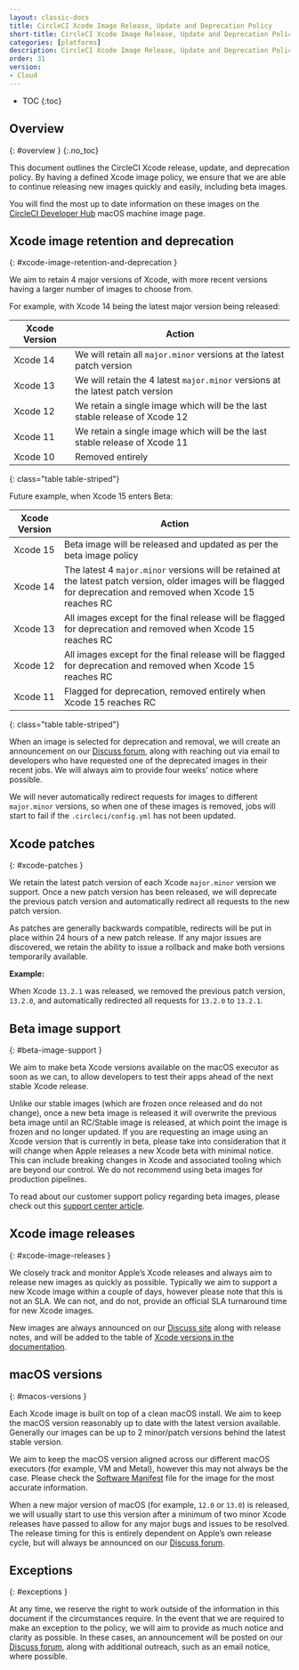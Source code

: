 ```yaml
---
layout: classic-docs
title: CircleCI Xcode Image Release, Update and Deprecation Policy
short-title: CircleCI Xcode Image Release, Update and Deprecation Policy
categories: [platforms]
description: CircleCI Xcode Image Release, Update and Deprecation Policy
order: 31
version:
- Cloud
---
```


* TOC
{:toc}

## Overview
{: #overview }
{:.no_toc}

This document outlines the CircleCI Xcode release, update, and deprecation policy. By having a defined Xcode image policy, we ensure that we are able to continue releasing new images quickly and easily, including beta images.

You will find the most up to date information on these images on the [CircleCI Developer Hub](https://circleci.com/developer/machine/image/macos) macOS machine image page.

## Xcode image retention and deprecation
{: #xcode-image-retention-and-deprecation }

We aim to retain 4 major versions of Xcode, with more recent versions having a larger number of images to choose from.

For example, with Xcode 14 being the latest major version being released:

Xcode Version  | Action
----------------|---------------------------------
Xcode 14 | We will retain all `major.minor` versions at the latest patch version
Xcode 13 | We will retain the 4 latest `major.minor` versions at the latest patch version
Xcode 12 | We retain a single image which will be the last stable release of Xcode 12
Xcode 11 | We retain a single image which will be the last stable release of Xcode 11
Xcode 10 | Removed entirely
{: class="table table-striped"}

Future example, when Xcode 15 enters Beta:

Xcode Version | Action
----------------|---------------------------------
Xcode 15 | Beta image will be released and updated as per the beta image policy
Xcode 14 | The latest 4 `major.minor` versions will be retained at the latest patch version, older images will be flagged for deprecation and removed when Xcode 15 reaches RC
Xcode 13 | All images except for the final release will be flagged for deprecation and removed when Xcode 15 reaches RC
Xcode 12 | All images except for the final release will be flagged for deprecation and removed when Xcode 15 reaches RC
Xcode 11 | Flagged for deprecation, removed entirely when Xcode 15 reaches RC
{: class="table table-striped"}

When an image is selected for deprecation and removal, we will create an announcement on our [Discuss forum](https://discuss.circleci.com/c/announcements/39), along with reaching out via email to developers who have requested one of the deprecated images in their recent jobs. We will always aim to provide four weeks' notice where possible.

We will never automatically redirect requests for images to different `major.minor` versions, so when one of these images is removed, jobs will start to fail if the `.circleci/config.yml` has not been updated.

## Xcode patches
{: #xcode-patches }

We retain the latest patch version of each Xcode `major.minor` version we support. Once a new patch version has been released, we will deprecate the previous patch version and automatically redirect all requests to the new patch version.

As patches are generally backwards compatible, redirects will be put in place within 24 hours of a new patch release. If any major issues are discovered, we retain the ability to issue a rollback and make both versions temporarily available.

**Example:**

When Xcode `13.2.1` was released, we removed the previous patch version, `13.2.0`, and automatically redirected all requests for `13.2.0` to `13.2.1`.

## Beta image support
{: #beta-image-support }

We aim to make beta Xcode versions available on the macOS executor as soon as we can, to allow developers to test their apps ahead of the next stable Xcode release.

Unlike our stable images (which are frozen once released and do not change), once a new beta image is released it will overwrite the previous beta image until an RC/Stable image is released, at which point the image is frozen and no longer updated. If you are requesting an image using an Xcode version that is currently in beta, please take into consideration that it will change when Apple releases a new Xcode beta with minimal notice. This can include breaking changes in Xcode and associated tooling which are beyond our control. We do not recommend using beta images for production pipelines.

To read about our customer support policy regarding beta images, please check out this [support center article](https://support.circleci.com/hc/en-us/articles/360046930351-What-is-CircleCI-s-Xcode-Beta-Image-Support-Policy-).

## Xcode image releases
{: #xcode-image-releases }

We closely track and monitor Apple’s Xcode releases and always aim to release new images as quickly as possible. Typically we aim to support a new Xcode image within a couple of days, however please note that this is not an SLA. We can not, and do not, provide an official SLA turnaround time for new Xcode images.

New images are always announced on our [Discuss site](https://discuss.circleci.com/c/announcements/39) along with release notes, and will be added to the table of [Xcode versions in the documentation]({{site.baseurl}}/2.0/testing-ios/#supported-xcode-versions).

## macOS versions
{: #macos-versions }

Each Xcode image is built on top of a clean macOS install. We aim to keep the macOS version reasonably up to date with the latest version available. Generally our images can be up to 2 minor/patch versions behind the latest stable version.

We aim to keep the macOS version aligned across our different macOS executors (for example, VM and Metal), however this may not always be the case. Please check the [Software Manifest]({{site.baseurl}}/2.0/testing-ios/#supported-xcode-versions) file for the image for the most accurate information.

When a new major version of macOS (for example, `12.0` or `13.0`) is released, we will usually start to use this version after a minimum of two minor Xcode releases have passed to allow for any major bugs and issues to be resolved. The release timing for this is entirely dependent on Apple’s own release cycle, but will always be announced on our [Discuss forum](https://discuss.circleci.com/c/announcements/39).

## Exceptions
{: #exceptions }

At any time, we reserve the right to work outside of the information in this document if the circumstances require. In the event that we are required to make an exception to the policy, we will aim to provide as much notice and clarity as possible. In these cases, an announcement will be posted on our [Discuss forum](https://discuss.circleci.com/c/announcements/39), along with additional outreach, such as an email notice, where possible.
